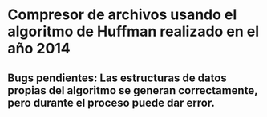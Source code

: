 # Compresor de archivos usando el algoritmo de Huffman realizado en el año 2014

## Bugs pendientes: Las estructuras de datos propias del algoritmo se generan correctamente, pero durante el proceso puede dar error.
